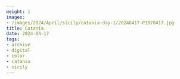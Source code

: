 ```yaml
---
weight: 1
images:
- /images/2024/April/sicily/catania-day-1/20240417-P1070417.jpg
title: Catania.
date: 2024-04-17
tags:
- archive
- digital
- color
- catania
- sicily
---
```


